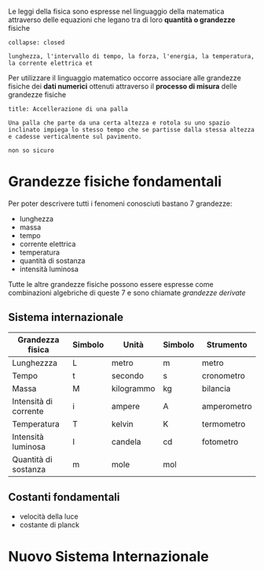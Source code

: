 Le leggi della fisica sono espresse nel linguaggio della matematica attraverso delle equazioni che legano tra di loro __quantità o grandezze__ fisiche

```ad-example
collapse: closed

lunghezza, l'intervallo di tempo, la forza, l'energia, la temperatura, la corrente elettrica et

```

Per utilizzare il linguaggio matematico occorre associare alle grandezze fisiche dei __dati numerici__ ottenuti attraverso il __processo di misura__ delle grandezze fisiche

```ad-example
title: Accellerazione di una palla

Una palla che parte da una certa altezza e rotola su uno spazio inclinato impiega lo stesso tempo che se partisse dalla stessa altezza e cadesse verticalmente sul pavimento.

non so sicuro

```

# Grandezze fisiche fondamentali

Per poter descrivere tutti i fenomeni conosciuti bastano 7 grandezze:

- lunghezza
- massa
- tempo
- corrente elettrica
- temperatura
- quantità di sostanza
- intensità luminosa

Tutte le altre grandezze fisiche possono essere espresse come combinazioni algebriche di queste 7 e sono chiamate _grandezze derivate_

## Sistema internazionale
|Grandezza fisica | Simbolo |Unità | Simbolo | Strumento|
|---|---|---|---|---|
|Lunghezzza|L|metro|m|metro|
|Tempo|t|secondo|s|cronometro|
|Massa|M|kilogrammo|kg|bilancia|
|Intensità di corrente| i|ampere|A|amperometro|
|Temperatura|T|kelvin|K|termometro|
|Intensità luminosa|I|candela|cd|fotometro|
|Quantità di sostanza|m|mole|mol||

## Costanti fondamentali

- velocità della luce
- costante di planck 

# Nuovo Sistema Internazionale

